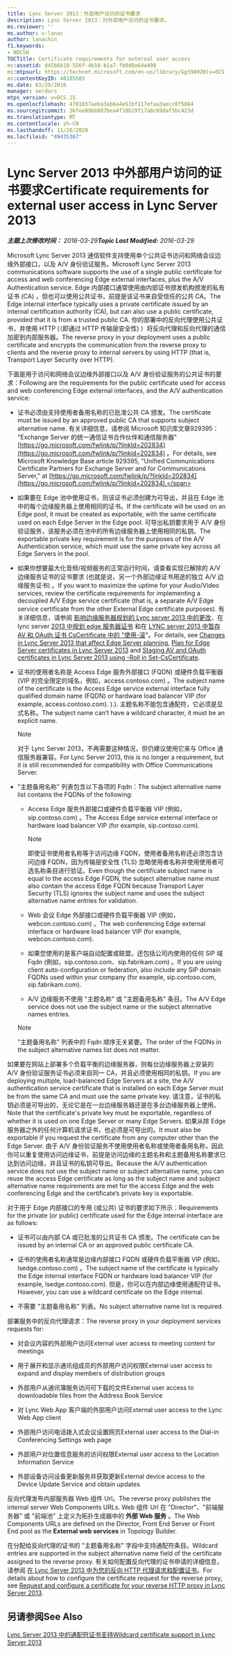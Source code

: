 ```yaml
---
title: Lync Server 2013：外部用户访问的证书要求
description: Lync Server 2013：对外部用户访问的证书要求。
ms.reviewer: ''
ms.author: v-lanac
author: lanachin
f1.keywords:
- NOCSH
TOCTitle: Certificate requirements for external user access
ms:assetid: d45b6b10-556f-4b10-b1a7-fb0d0a64a498
ms:mtpsurl: https://technet.microsoft.com/en-us/library/Gg398920(v=OCS.15)
ms:contentKeyID: 48185503
ms.date: 03/29/2016
manager: serdars
mtps_version: v=OCS.15
ms.openlocfilehash: 4701037aeba3ab6a4e51bf117efaa3aecc0f5084
ms.sourcegitcommit: 36fee89bb887bea4f18b19f17a8c69daf5bc423d
ms.translationtype: MT
ms.contentlocale: zh-CN
ms.lasthandoff: 11/26/2020
ms.locfileid: "49435367"
---
```

# <a name="certificate-requirements-for-external-user-access-in-lync-server-2013"></a><span data-ttu-id="3d917-103">Lync Server 2013 中外部用户访问的证书要求</span><span class="sxs-lookup"><span data-stu-id="3d917-103">Certificate requirements for external user access in Lync Server 2013</span></span>

<div data-xmlns="http://www.w3.org/1999/xhtml">

<div class="topic" data-xmlns="http://www.w3.org/1999/xhtml" data-msxsl="urn:schemas-microsoft-com:xslt" data-cs="https://msdn.microsoft.com/">

<div data-asp="https://msdn2.microsoft.com/asp">



</div>

<div id="mainSection">

<div id="mainBody"><span data-ttu-id="3d917-104">

<span> </span></span><span class="sxs-lookup"><span data-stu-id="3d917-104">

<span> </span></span></span>

<span data-ttu-id="3d917-105">_**主题上次修改时间：** 2016-03-29_</span><span class="sxs-lookup"><span data-stu-id="3d917-105">_**Topic Last Modified:** 2016-03-29_</span></span>

<span data-ttu-id="3d917-106">Microsoft Lync Server 2013 通信软件支持使用单个公共证书访问和网络会议边缘外部接口，以及 A/V 身份验证服务。</span><span class="sxs-lookup"><span data-stu-id="3d917-106">Microsoft Lync Server 2013 communications software supports the use of a single public certificate for access and web conferencing Edge external interfaces, plus the A/V Authentication service.</span></span> <span data-ttu-id="3d917-107">Edge 内部接口通常使用由内部证书颁发机构颁发的私有证书 (CA) ，但也可以使用公共证书，前提是该证书来自受信任的公共 CA。</span><span class="sxs-lookup"><span data-stu-id="3d917-107">The Edge internal interface typically uses a private certificate issued by an internal certification authority (CA), but can also use a public certificate, provided that it is from a trusted public CA.</span></span> <span data-ttu-id="3d917-108">你的部署中的反向代理使用公共证书，并使用 HTTP (（即通过 HTTP 传输层安全性) ）将反向代理和反向代理的通信加密到内部服务器。</span><span class="sxs-lookup"><span data-stu-id="3d917-108">The reverse proxy in your deployment uses a public certificate and encrypts the communication from the reverse proxy to clients and the reverse proxy to internal servers by using HTTP (that is, Transport Layer Security over HTTP).</span></span>

<span data-ttu-id="3d917-109">下面是用于访问和网络会议边缘外部接口以及 A/V 身份验证服务的公共证书的要求：</span><span class="sxs-lookup"><span data-stu-id="3d917-109">Following are the requirements for the public certificate used for access and web conferencing Edge external interfaces, and the A/V authentication service:</span></span>

  - <span data-ttu-id="3d917-110">证书必须由支持使用者备用名称的已批准公共 CA 颁发。</span><span class="sxs-lookup"><span data-stu-id="3d917-110">The certificate must be issued by an approved public CA that supports subject alternative name.</span></span> <span data-ttu-id="3d917-111">有关详细信息，请参阅 Microsoft 知识库文章929395： "Exchange Server 的统一通信证书合作伙伴和通信服务器" [https://go.microsoft.com/fwlink/p/?linkId=202834](https://go.microsoft.com/fwlink/p/?linkid=202834) 。</span><span class="sxs-lookup"><span data-stu-id="3d917-111">For details, see Microsoft Knowledge Base article 929395, "Unified Communications Certificate Partners for Exchange Server and for Communications Server," at [https://go.microsoft.com/fwlink/p/?linkId=202834](https://go.microsoft.com/fwlink/p/?linkid=202834).</span></span>

  - <span data-ttu-id="3d917-112">如果要在 Edge 池中使用证书，则该证书必须创建为可导出，并且在 Edge 池中的每个边缘服务器上使用相同的证书。</span><span class="sxs-lookup"><span data-stu-id="3d917-112">If the certificate will be used on an Edge pool, it must be created as exportable, with the same certificate used on each Edge Server in the Edge pool.</span></span> <span data-ttu-id="3d917-113">可导出私钥要求用于 A/V 身份验证服务，该服务必须在池中的所有边缘服务器上使用相同的私钥。</span><span class="sxs-lookup"><span data-stu-id="3d917-113">The exportable private key requirement is for the purposes of the A/V Authentication service, which must use the same private key across all Edge Servers in the pool.</span></span>

  - <span data-ttu-id="3d917-114">如果你想要最大化音频/视频服务的正常运行时间，请查看实现已解除的 A/V 边缘服务证书的证书要求 (也就是说，另一个外部边缘证书用途的独立 A/V 边缘服务证书) 。</span><span class="sxs-lookup"><span data-stu-id="3d917-114">If you want to maximize the uptime for your Audio/Video services, review the certificate requirements for implementing a decoupled A/V Edge service certificate (that is, a separate A/V Edge service certificate from the other External Edge certificate purposes).</span></span> <span data-ttu-id="3d917-115">有关详细信息，请参阅 [影响边缘服务器规划的 Lync server 2013 中的更改](lync-server-2013-changes-in-lync-server-that-affect-edge-server-planning.md)、在 lync server [2013 中规划 edge 服务器证书](lync-server-2013-plan-for-edge-server-certificates.md) 和在 [LYNC server 2013 中暂存 AV 和 OAuth 证书 CsCertificate 中的 "使用-滚](lync-server-2013-staging-av-and-oauth-certificates-using-roll-in-https://docs.microsoft.com/powershell/module/skype/Set-CsCertificate)"。</span><span class="sxs-lookup"><span data-stu-id="3d917-115">For details, see [Changes in Lync Server 2013 that affect Edge Server planning](lync-server-2013-changes-in-lync-server-that-affect-edge-server-planning.md), [Plan for Edge Server certificates in Lync Server 2013](lync-server-2013-plan-for-edge-server-certificates.md) and [Staging AV and OAuth certificates in Lync Server 2013 using -Roll in Set-CsCertificate](lync-server-2013-staging-av-and-oauth-certificates-using-roll-in-https://docs.microsoft.com/powershell/module/skype/Set-CsCertificate).</span></span>

  - <span data-ttu-id="3d917-116">证书的使用者名称是 Access Edge 服务外部接口 (FQDN) 或硬件负载平衡器 (VIP 的完全限定的域名，例如，access.contoso.com) 。</span><span class="sxs-lookup"><span data-stu-id="3d917-116">The subject name of the certificate is the Access Edge service external interface fully qualified domain name (FQDN) or hardware load balancer VIP (for example, access.contoso.com).</span></span> <span data-ttu-id="3d917-117">).</span><span class="sxs-lookup"><span data-stu-id="3d917-117">).</span></span> <span data-ttu-id="3d917-118">主题名称不能包含通配符，它必须是显式名称。</span><span class="sxs-lookup"><span data-stu-id="3d917-118">The subject name can’t have a wildcard character, it must be an explicit name.</span></span>
    
    <div>
    

    > [!NOTE]  
    > <span data-ttu-id="3d917-119">对于 Lync Server 2013，不再需要这种情况，但仍建议使用它来与 Office 通信服务器兼容。</span><span class="sxs-lookup"><span data-stu-id="3d917-119">For Lync Server 2013, this is no longer a requirement, but it is still recommended for compatibility with Office Communications Server.</span></span>

    
    </div>

  - <span data-ttu-id="3d917-120">"主题备用名称" 列表包含以下各项的 Fqdn：</span><span class="sxs-lookup"><span data-stu-id="3d917-120">The subject alternative name list contains the FQDNs of the following:</span></span>
    
      - <span data-ttu-id="3d917-121">Access Edge 服务外部接口或硬件负载平衡器 VIP (例如，sip.contoso.com) 。</span><span class="sxs-lookup"><span data-stu-id="3d917-121">The Access Edge service external interface or hardware load balancer VIP (for example, sip.contoso.com).</span></span>
        
        <div>
        

        > [!NOTE]  
        > <span data-ttu-id="3d917-122">即使证书使用者名称等于访问边缘 FQDN，使用者备用名称还必须包含访问边缘 FQDN，因为传输层安全性 (TLS) 忽略使用者名称并使用使用者可选名称条目进行验证。</span><span class="sxs-lookup"><span data-stu-id="3d917-122">Even though the certificate subject name is equal to the access Edge FQDN, the subject alternative name must also contain the access Edge FQDN because Transport Layer Security (TLS) ignores the subject name and uses the subject alternative name entries for validation.</span></span>

        
        </div>
    
      - <span data-ttu-id="3d917-123">Web 会议 Edge 外部接口或硬件负载平衡器 VIP (例如，webcon.contoso.com) 。</span><span class="sxs-lookup"><span data-stu-id="3d917-123">The web conferencing Edge external interface or hardware load balancer VIP (for example, webcon.contoso.com).</span></span>
    
      - <span data-ttu-id="3d917-124">如果您使用的是客户端自动配置或联盟，还包括公司内使用的任何 SIP 域 Fqdn (例如，sip.contoso.com、sip.fabrikam.com) 。</span><span class="sxs-lookup"><span data-stu-id="3d917-124">If you are using client auto-configuration or federation, also include any SIP domain FQDNs used within your company (for example, sip.contoso.com, sip.fabrikam.com).</span></span>
    
      - <span data-ttu-id="3d917-125">A/V 边缘服务不使用 "主题名称" 或 "主题备用名称" 条目。</span><span class="sxs-lookup"><span data-stu-id="3d917-125">The A/V Edge service does not use the subject name or the subject alternative names entries.</span></span>
    
    <div>
    

    > [!NOTE]  
    > <span data-ttu-id="3d917-126">"主题备用名称" 列表中的 Fqdn 顺序无关紧要。</span><span class="sxs-lookup"><span data-stu-id="3d917-126">The order of the FQDNs in the subject alternative names list does not matter.</span></span>

    
    </div>

<span data-ttu-id="3d917-127">如果要在网站上部署多个负载平衡的边缘服务器，则每台边缘服务器上安装的 A/V 身份验证服务证书必须来自同一 CA，并且必须使用相同的私钥。</span><span class="sxs-lookup"><span data-stu-id="3d917-127">If you are deploying multiple, load-balanced Edge Servers at a site, the A/V authentication service certificate that is installed on each Edge Server must be from the same CA and must use the same private key.</span></span> <span data-ttu-id="3d917-128">请注意，证书的私钥必须是可导出的，无论它是在一台边缘服务器还是在多台边缘服务器上使用。</span><span class="sxs-lookup"><span data-stu-id="3d917-128">Note that the certificate's private key must be exportable, regardless of whether it is used on one Edge Server or many Edge Servers.</span></span> <span data-ttu-id="3d917-129">如果从除 Edge 服务器之外的任何计算机请求证书，也必须是可导出的。</span><span class="sxs-lookup"><span data-stu-id="3d917-129">It must also be exportable if you request the certificate from any computer other than the Edge Server.</span></span> <span data-ttu-id="3d917-130">由于 A/V 身份验证服务不使用使用者名称或使用者备用名称，因此你可以重复使用访问边缘证书，前提是访问边缘的主题名称和主题备用名称要求已达到访问边缘，并且证书的私钥可导出。</span><span class="sxs-lookup"><span data-stu-id="3d917-130">Because the A/V authentication service does not use the subject name or subject alternative name, you can reuse the access Edge certificate as long as the subject name and subject alternative name requirements are met for the access Edge and the web conferencing Edge and the certificate’s private key is exportable.</span></span>

<span data-ttu-id="3d917-131">对于用于 Edge 内部接口的专用 (或公共) 证书的要求如下所示：</span><span class="sxs-lookup"><span data-stu-id="3d917-131">Requirements for the private (or public) certificate used for the Edge internal interface are as follows:</span></span>

  - <span data-ttu-id="3d917-132">证书可以由内部 CA 或已批准的公共证书 CA 颁发。</span><span class="sxs-lookup"><span data-stu-id="3d917-132">The certificate can be issued by an internal CA or an approved public certificate CA.</span></span>

  - <span data-ttu-id="3d917-133">证书的使用者名称通常是边缘内部接口 FQDN 或硬件负载平衡器 VIP (例如，lsedge.contoso.com) 。</span><span class="sxs-lookup"><span data-stu-id="3d917-133">The subject name of the certificate is typically the Edge internal interface FQDN or hardware load balancer VIP (for example, lsedge.contoso.com).</span></span> <span data-ttu-id="3d917-134">但是，你可以在内部边缘使用通配符证书。</span><span class="sxs-lookup"><span data-stu-id="3d917-134">However, you can use a wildcard certificate on the Edge internal.</span></span>

  - <span data-ttu-id="3d917-135">不需要 "主题备用名称" 列表。</span><span class="sxs-lookup"><span data-stu-id="3d917-135">No subject alternative name list is required.</span></span>

<span data-ttu-id="3d917-136">部署服务中的反向代理请求：</span><span class="sxs-lookup"><span data-stu-id="3d917-136">The reverse proxy in your deployment services requests for:</span></span>

  - <span data-ttu-id="3d917-137">对会议内容的外部用户访问</span><span class="sxs-lookup"><span data-stu-id="3d917-137">External user access to meeting content for meetings</span></span>

  - <span data-ttu-id="3d917-138">用于展开和显示通讯组成员的外部用户访问权限</span><span class="sxs-lookup"><span data-stu-id="3d917-138">External user access to expand and display members of distribution groups</span></span>

  - <span data-ttu-id="3d917-139">外部用户从通讯簿服务访问可下载的文件</span><span class="sxs-lookup"><span data-stu-id="3d917-139">External user access to downloadable files from the Address Book Service</span></span>

  - <span data-ttu-id="3d917-140">对 Lync Web App 客户端的外部用户访问</span><span class="sxs-lookup"><span data-stu-id="3d917-140">External user access to the Lync Web App client</span></span>

  - <span data-ttu-id="3d917-141">外部用户访问电话拨入式会议设置网页</span><span class="sxs-lookup"><span data-stu-id="3d917-141">External user access to the Dial-in Conferencing Settings web page</span></span>

  - <span data-ttu-id="3d917-142">外部用户对位置信息服务的访问权限</span><span class="sxs-lookup"><span data-stu-id="3d917-142">External user access to the Location Information Service</span></span>

  - <span data-ttu-id="3d917-143">外部设备访问设备更新服务并获取更新</span><span class="sxs-lookup"><span data-stu-id="3d917-143">External device access to the Device Update Service and obtain updates</span></span>

<span data-ttu-id="3d917-144">反向代理发布内部服务器 Web 组件 Url。</span><span class="sxs-lookup"><span data-stu-id="3d917-144">The reverse proxy publishes the internal server Web Components URLs.</span></span> <span data-ttu-id="3d917-145">Web 组件 Url 在 "Director"、"前端服务器" 或 "前端池" 上定义为拓扑生成器中的 **外部 Web 服务** 。</span><span class="sxs-lookup"><span data-stu-id="3d917-145">The Web Components URLs are defined on the Director, Front End Server or Front End pool as the **External web services** in Topology Builder.</span></span>

<span data-ttu-id="3d917-146">在分配给反向代理的证书的 "主题备用名称" 字段中支持通配符条目。</span><span class="sxs-lookup"><span data-stu-id="3d917-146">Wildcard entries are supported in the subject alternative name field of the certificate assigned to the reverse proxy.</span></span> <span data-ttu-id="3d917-147">有关如何配置反向代理的证书申请的详细信息，请参阅 [在 Lync Server 2013 中为您的反向 HTTP 代理请求和配置证书](lync-server-2013-request-and-configure-a-certificate-for-your-reverse-http-proxy.md)。</span><span class="sxs-lookup"><span data-stu-id="3d917-147">For details about how to configure the certificate request for the reverse proxy, see [Request and configure a certificate for your reverse HTTP proxy in Lync Server 2013](lync-server-2013-request-and-configure-a-certificate-for-your-reverse-http-proxy.md).</span></span>

<div>

## <a name="see-also"></a><span data-ttu-id="3d917-148">另请参阅</span><span class="sxs-lookup"><span data-stu-id="3d917-148">See Also</span></span>


[<span data-ttu-id="3d917-149">Lync Server 2013 中的通配符证书支持</span><span class="sxs-lookup"><span data-stu-id="3d917-149">Wildcard certificate support in Lync Server 2013</span></span>](lync-server-2013-wildcard-certificate-support.md)  
  

<span data-ttu-id="3d917-150"></div>

</div>

<span> </span>

</div>

</div>

</span><span class="sxs-lookup"><span data-stu-id="3d917-150"></div>

</div>

<span> </span>

</div>

</div>

</span></span></div>

